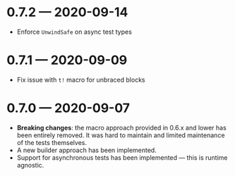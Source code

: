 # 0.7.2 — 2020-09-14

- Enforce `UnwindSafe` on async test types

# 0.7.1 — 2020-09-09

- Fix issue with `t!` macro for unbraced blocks

# 0.7.0 — 2020-09-07

- **Breaking changes**: the macro approach provided in 0.6.x and lower has been entirely removed. It was hard to maintain and limited maintenance of the tests themselves.
- A new builder approach has been implemented.
- Support for asynchronous tests has been implemented — this is runtime agnostic.